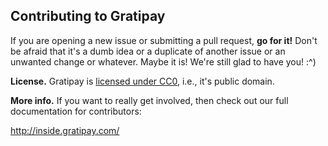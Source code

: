 ## Contributing to Gratipay

If you are opening a new issue or submitting a pull request, **go for it!**
Don't be afraid that it's a dumb idea or a duplicate of another issue or an
unwanted change or whatever. Maybe it is! We're still glad to have you! :^)

**License.** Gratipay is [licensed under
CC0](https://github.com/gratipay/www.gratipay.com/tree/master/COPYING), i.e.,
it's public domain. 

**More info.** If you want to really get involved, then check out our full
documentation for contributors:

http://inside.gratipay.com/
